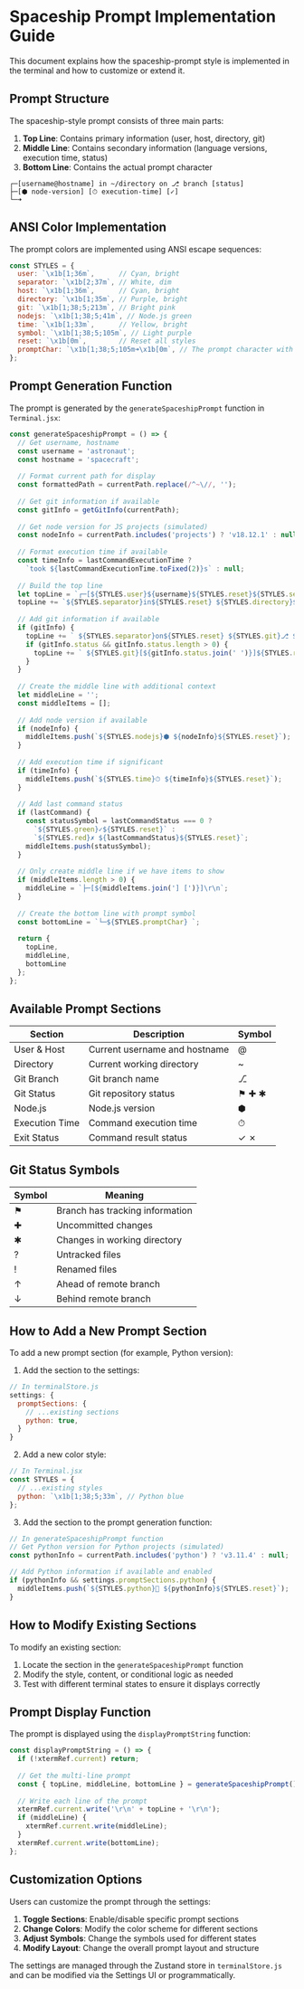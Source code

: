 # Spaceship Prompt Implementation Guide

This document explains how the spaceship-prompt style is implemented in the terminal and how to customize or extend it.

## Prompt Structure

The spaceship-style prompt consists of three main parts:

1. **Top Line**: Contains primary information (user, host, directory, git)
2. **Middle Line**: Contains secondary information (language versions, execution time, status)
3. **Bottom Line**: Contains the actual prompt character

```
┌─[username@hostname] in ~/directory on ⎇ branch [status]
├─[⬢ node-version] [⏱ execution-time] [✓]
└─➜ 
```

## ANSI Color Implementation

The prompt colors are implemented using ANSI escape sequences:

```javascript
const STYLES = {
  user: `\x1b[1;36m`,      // Cyan, bright
  separator: `\x1b[2;37m`, // White, dim
  host: `\x1b[1;36m`,      // Cyan, bright
  directory: `\x1b[1;35m`, // Purple, bright
  git: `\x1b[1;38;5;213m`, // Bright pink
  nodejs: `\x1b[1;38;5;41m`, // Node.js green
  time: `\x1b[1;33m`,      // Yellow, bright
  symbol: `\x1b[1;38;5;105m`, // Light purple
  reset: `\x1b[0m`,        // Reset all styles
  promptChar: `\x1b[1;38;5;105m➜\x1b[0m`, // The prompt character with styling
};
```

## Prompt Generation Function

The prompt is generated by the `generateSpaceshipPrompt` function in `Terminal.jsx`:

```javascript
const generateSpaceshipPrompt = () => {
  // Get username, hostname
  const username = 'astronaut';
  const hostname = 'spacecraft';
  
  // Format current path for display
  const formattedPath = currentPath.replace(/^~\//, '');
  
  // Get git information if available
  const gitInfo = getGitInfo(currentPath);
  
  // Get node version for JS projects (simulated)
  const nodeInfo = currentPath.includes('projects') ? 'v18.12.1' : null;
  
  // Format execution time if available
  const timeInfo = lastCommandExecutionTime ? 
    `took ${lastCommandExecutionTime.toFixed(2)}s` : null;
  
  // Build the top line
  let topLine = `┌─[${STYLES.user}${username}${STYLES.reset}${STYLES.separator}@${STYLES.reset}${STYLES.host}${hostname}${STYLES.reset}] `;
  topLine += `${STYLES.separator}in${STYLES.reset} ${STYLES.directory}${formattedPath}${STYLES.reset}`;
  
  // Add git information if available
  if (gitInfo) {
    topLine += ` ${STYLES.separator}on${STYLES.reset} ${STYLES.git}⎇ ${gitInfo.branch}${STYLES.reset}`;
    if (gitInfo.status && gitInfo.status.length > 0) {
      topLine += ` ${STYLES.git}[${gitInfo.status.join(' ')}]${STYLES.reset}`;
    }
  }
  
  // Create the middle line with additional context
  let middleLine = '';
  const middleItems = [];
  
  // Add node version if available
  if (nodeInfo) {
    middleItems.push(`${STYLES.nodejs}⬢ ${nodeInfo}${STYLES.reset}`);
  }
  
  // Add execution time if significant
  if (timeInfo) {
    middleItems.push(`${STYLES.time}⏱ ${timeInfo}${STYLES.reset}`);
  }
  
  // Add last command status
  if (lastCommand) {
    const statusSymbol = lastCommandStatus === 0 ? 
      `${STYLES.green}✓${STYLES.reset}` : 
      `${STYLES.red}✗ ${lastCommandStatus}${STYLES.reset}`;
    middleItems.push(statusSymbol);
  }
  
  // Only create middle line if we have items to show
  if (middleItems.length > 0) {
    middleLine = `├─[${middleItems.join('] [')}]\r\n`;
  }
  
  // Create the bottom line with prompt symbol
  const bottomLine = `└─${STYLES.promptChar} `;
  
  return {
    topLine,
    middleLine,
    bottomLine
  };
};
```

## Available Prompt Sections

| Section | Description | Symbol |
|---------|-------------|--------|
| User & Host | Current username and hostname | @ |
| Directory | Current working directory | ~ |
| Git Branch | Git branch name | ⎇ |
| Git Status | Git repository status | ⚑ ✚ ✱ |
| Node.js | Node.js version | ⬢ |
| Execution Time | Command execution time | ⏱ |
| Exit Status | Command result status | ✓ ✗ |

## Git Status Symbols

| Symbol | Meaning |
|--------|---------|
| ⚑ | Branch has tracking information |
| ✚ | Uncommitted changes |
| ✱ | Changes in working directory |
| ? | Untracked files |
| ! | Renamed files |
| ↑ | Ahead of remote branch |
| ↓ | Behind remote branch |

## How to Add a New Prompt Section

To add a new prompt section (for example, Python version):

1. Add the section to the settings:

```javascript
// In terminalStore.js
settings: {
  promptSections: {
    // ...existing sections
    python: true,
  }
}
```

2. Add a new color style:

```javascript
// In Terminal.jsx
const STYLES = {
  // ...existing styles
  python: `\x1b[1;38;5;33m`, // Python blue
};
```

3. Add the section to the prompt generation function:

```javascript
// In generateSpaceshipPrompt function
// Get Python version for Python projects (simulated)
const pythonInfo = currentPath.includes('python') ? 'v3.11.4' : null;

// Add Python information if available and enabled
if (pythonInfo && settings.promptSections.python) {
  middleItems.push(`${STYLES.python}🐍 ${pythonInfo}${STYLES.reset}`);
}
```

## How to Modify Existing Sections

To modify an existing section:

1. Locate the section in the `generateSpaceshipPrompt` function
2. Modify the style, content, or conditional logic as needed
3. Test with different terminal states to ensure it displays correctly

## Prompt Display Function

The prompt is displayed using the `displayPromptString` function:

```javascript
const displayPromptString = () => {
  if (!xtermRef.current) return;
  
  // Get the multi-line prompt
  const { topLine, middleLine, bottomLine } = generateSpaceshipPrompt();
  
  // Write each line of the prompt
  xtermRef.current.write('\r\n' + topLine + '\r\n');
  if (middleLine) {
    xtermRef.current.write(middleLine);
  }
  xtermRef.current.write(bottomLine);
};
```

## Customization Options

Users can customize the prompt through the settings:

1. **Toggle Sections**: Enable/disable specific prompt sections
2. **Change Colors**: Modify the color scheme for different sections
3. **Adjust Symbols**: Change the symbols used for different states
4. **Modify Layout**: Change the overall prompt layout and structure

The settings are managed through the Zustand store in `terminalStore.js` and can be modified via the Settings UI or programmatically.